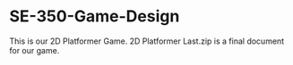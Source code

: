 # SE-350-Game-Design

This is our 2D Platformer Game. 2D Platformer Last.zip is a final document for our game.
